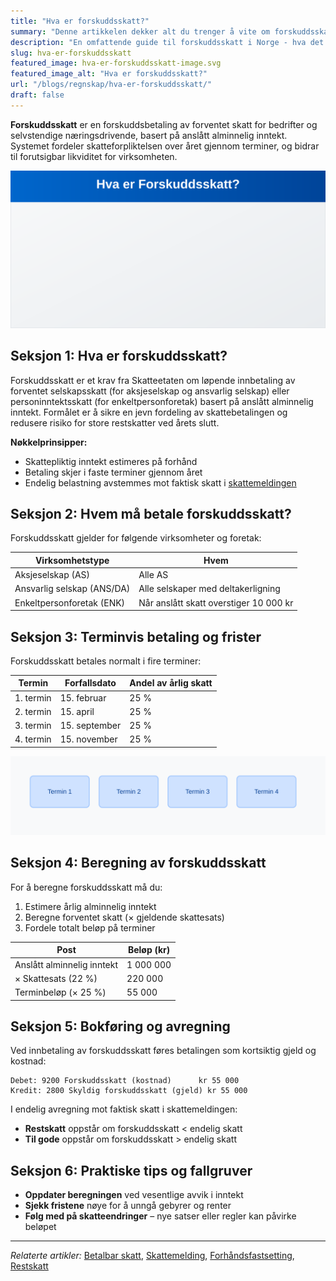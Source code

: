 ```yaml
---
title: "Hva er forskuddsskatt?"
summary: "Denne artikkelen dekker alt du trenger å vite om forskuddsskatt i Norge, inkludert beregning, innbetalingsfrister, praktiske eksempler, terminvis oversikt og regnskapsføring. Vi gir også råd for riktig planlegging og unngåelse av gebyrer."
description: "En omfattende guide til forskuddsskatt i Norge - hva det er, hvem som må betale, beregningsmetoder, terminer, og praktisk håndtering for både bedrifter og selvstendig næringsdrivende."
slug: hva-er-forskuddsskatt
featured_image: hva-er-forskuddsskatt-image.svg
featured_image_alt: "Hva er forskuddsskatt?"
url: "/blogs/regnskap/hva-er-forskuddsskatt/"
draft: false
---
```



**Forskuddsskatt** er en forskuddsbetaling av forventet skatt for bedrifter og selvstendige næringsdrivende, basert på anslått alminnelig inntekt. Systemet fordeler skatteforpliktelsen over året gjennom terminer, og bidrar til forutsigbar likviditet for virksomheten.

![Forskuddsskatt Oversikt](hva-er-forskuddsskatt-image.svg)

## Seksjon 1: Hva er forskuddsskatt?

Forskuddsskatt er et krav fra Skatteetaten om løpende innbetaling av forventet selskapsskatt (for aksjeselskap og ansvarlig selskap) eller personinntektsskatt (for enkeltpersonforetak) basert på anslått alminnelig inntekt. Formålet er å sikre en jevn fordeling av skattebetalingen og redusere risiko for store restskatter ved årets slutt.

**Nøkkelprinsipper:**

* Skattepliktig inntekt estimeres på forhånd
* Betaling skjer i faste terminer gjennom året
* Endelig belastning avstemmes mot faktisk skatt i [skattemeldingen](/blogs/regnskap/skattemelding "Skattemelding - Komplett Guide til Utfylling og Innlevering")

## Seksjon 2: Hvem må betale forskuddsskatt?

Forskuddsskatt gjelder for følgende virksomheter og foretak:

| **Virksomhetstype**               | **Hvem**                                                           |
|------------------------------------|--------------------------------------------------------------------|
| Aksjeselskap (AS)                  | Alle AS                                                             |
| Ansvarlig selskap (ANS/DA)         | Alle selskaper med deltakerligning                                  |
| Enkeltpersonforetak (ENK)          | Når anslått skatt overstiger 10 000 kr                              |

## Seksjon 3: Terminvis betaling og frister

Forskuddsskatt betales normalt i fire terminer:

| **Termin**   | **Forfallsdato** | **Andel av årlig skatt** |
|--------------|------------------|--------------------------|
| 1. termin    | 15. februar      | 25 %                     |
| 2. termin    | 15. april        | 25 %                     |
| 3. termin    | 15. september    | 25 %                     |
| 4. termin    | 15. november     | 25 %                     |

![Terminvis Oversikt](beregning-forskuddsskatt.svg)

## Seksjon 4: Beregning av forskuddsskatt

For å beregne forskuddsskatt må du:

1. Estimere årlig alminnelig inntekt
2. Beregne forventet skatt (× gjeldende skattesats)
3. Fordele totalt beløp på terminer

| **Post**                    | **Beløp (kr)** |
|-----------------------------|----------------|
| Anslått alminnelig inntekt  | 1 000 000      |
| × Skattesats (22 %)         | 220 000        |
| Terminbeløp (× 25 %)        | 55 000         |


## Seksjon 5: Bokføring og avregning

Ved innbetaling av forskuddsskatt føres betalingen som kortsiktig gjeld og kostnad:

```plain
Debet: 9200 Forskuddsskatt (kostnad)      kr 55 000
Kredit: 2800 Skyldig forskuddsskatt (gjeld) kr 55 000
```

I endelig avregning mot faktisk skatt i skattemeldingen:

* **Restskatt** oppstår om forskuddsskatt < endelig skatt
* **Til gode** oppstår om forskuddsskatt > endelig skatt

## Seksjon 6: Praktiske tips og fallgruver

* **Oppdater beregningen** ved vesentlige avvik i inntekt
* **Sjekk fristene** nøye for å unngå gebyrer og renter
* **Følg med på skatteendringer** – nye satser eller regler kan påvirke beløpet

---

*Relaterte artikler:* [Betalbar skatt](/blogs/regnskap/betalbar-skatt "Betalbar skatt - Faktisk skatteforpliktelse i regnskapet"), [Skattemelding](/blogs/regnskap/skattemelding "Skattemelding - Komplett Guide til Utfylling og Innlevering"), [Forhåndsfastsetting](/blogs/regnskap/forhandsfastsetting "Hva er Forhåndsfastsetting?"), [Restskatt](/blogs/regnskap/restskatt "Restskatt – Hva er restskatt og hvordan beregnes den?")
